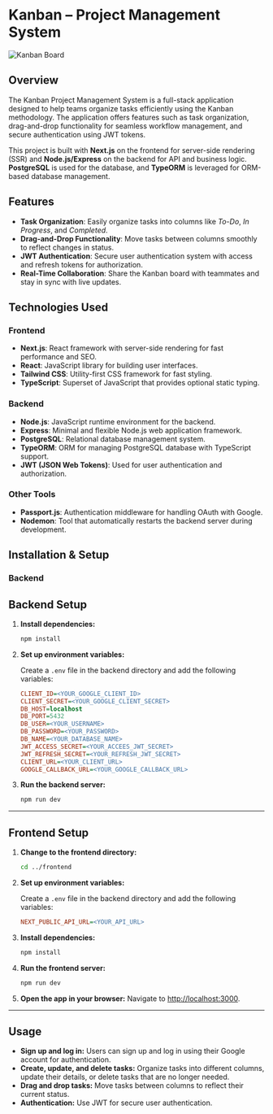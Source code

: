 # Kanban – Project Management System
![Kanban Board](https://ibb.co/0yF7JP9w)
## Overview

The Kanban Project Management System is a full-stack application designed to help teams organize tasks efficiently using the Kanban methodology. The application offers features such as task organization, drag-and-drop functionality for seamless workflow management, and secure authentication using JWT tokens.

This project is built with **Next.js** on the frontend for server-side rendering (SSR) and **Node.js/Express** on the backend for API and business logic. **PostgreSQL** is used for the database, and **TypeORM** is leveraged for ORM-based database management.

## Features

- **Task Organization**: Easily organize tasks into columns like *To-Do*, *In Progress*, and *Completed*.
- **Drag-and-Drop Functionality**: Move tasks between columns smoothly to reflect changes in status.
- **JWT Authentication**: Secure user authentication system with access and refresh tokens for authorization.
- **Real-Time Collaboration**: Share the Kanban board with teammates and stay in sync with live updates.

## Technologies Used

### Frontend

- **Next.js**: React framework with server-side rendering for fast performance and SEO.
- **React**: JavaScript library for building user interfaces.
- **Tailwind CSS**: Utility-first CSS framework for fast styling.
- **TypeScript**: Superset of JavaScript that provides optional static typing.

### Backend

- **Node.js**: JavaScript runtime environment for the backend.
- **Express**: Minimal and flexible Node.js web application framework.
- **PostgreSQL**: Relational database management system.
- **TypeORM**: ORM for managing PostgreSQL database with TypeScript support.
- **JWT (JSON Web Tokens)**: Used for user authentication and authorization.

### Other Tools

- **Passport.js**: Authentication middleware for handling OAuth with Google.
- **Nodemon**: Tool that automatically restarts the backend server during development.

## Installation & Setup

### Backend
## Backend Setup

1. **Install dependencies:**
   ```bash
   npm install
   ```

2. **Set up environment variables:**

   Create a `.env` file in the backend directory and add the following variables:

   ```ini
   CLIENT_ID=<YOUR_GOOGLE_CLIENT_ID>
   CLIENT_SECRET=<YOUR_GOOGLE_CLIENT_SECRET>
   DB_HOST=localhost
   DB_PORT=5432
   DB_USER=<YOUR_USERNAME>
   DB_PASSWORD=<YOUR_PASSWORD>
   DB_NAME=<YOUR_DATABASE_NAME>
   JWT_ACCESS_SECRET=<YOUR_ACCEES_JWT_SECRET>
   JWT_REFRESH_SECRET=<YOUR_REFRESH_JWT_SECRET>
   CLIENT_URL=<YOUR_CLIENT_URL>
   GOOGLE_CALLBACK_URL=<YOUR_GOOGLE_CALLBACK_URL>
   ```

3. **Run the backend server:**
   ```bash
   npm run dev
   ```

---

## Frontend Setup

1. **Change to the frontend directory:**
   ```bash
   cd ../frontend
   ```
2. **Set up environment variables:**

   Create a `.env` file in the backend directory and add the following variables:

   ```ini
   NEXT_PUBLIC_API_URL=<YOUR_API_URL>
   ```
3. **Install dependencies:**
   ```bash
   npm install
   ```

4. **Run the frontend server:**
   ```bash
   npm run dev
   ```

5. **Open the app in your browser:**
   Navigate to [http://localhost:3000](http://localhost:3000).

---

## Usage

- **Sign up and log in:** Users can sign up and log in using their Google account for authentication.
- **Create, update, and delete tasks:** Organize tasks into different columns, update their details, or delete tasks that are no longer needed.
- **Drag and drop tasks:** Move tasks between columns to reflect their current status.
- **Authentication:** Use JWT for secure user authentication.
